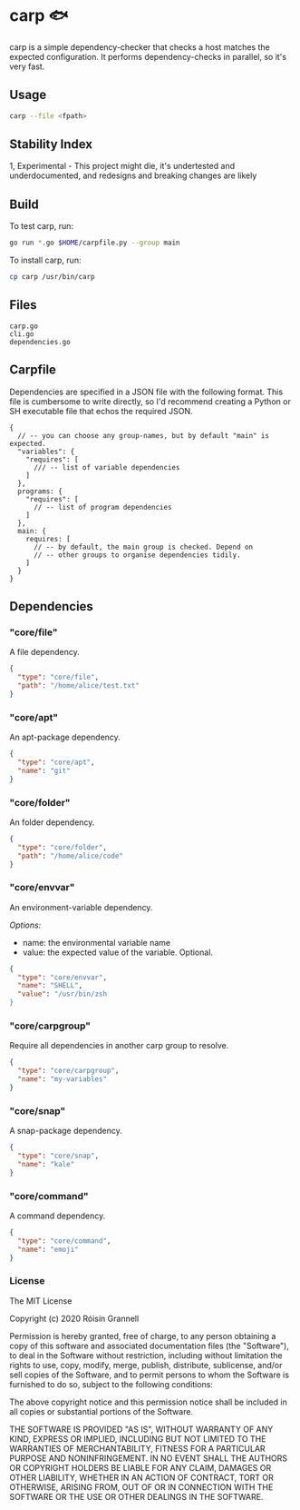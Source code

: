 
# carp 🐟

carp is a simple dependency-checker that checks a host matches the expected configuration. It performs dependency-checks in parallel, so it's very fast.

## Usage

```zsh
carp --file <fpath>
```

## Stability Index

1, Experimental - This project might die, it's undertested and underdocumented, and redesigns and breaking changes are likely

## Build

To test carp, run:

```bash
go run *.go $HOME/carpfile.py --group main
```

To install carp, run:

```bash
cp carp /usr/bin/carp
```

## Files

```
carp.go
cli.go
dependencies.go
```

## Carpfile

Dependencies are specified in a JSON file with the following format. This file is cumbersome to write directly, so I'd recommend creating a Python or SH executable file that echos the required JSON.

```
{
  // -- you can choose any group-names, but by default "main" is expected.
  "variables": {
    "requires": [
      /// -- list of variable dependencies
    ]
  },
  programs: {
    "requires": [
      // -- list of program dependencies
    ]
  },
  main: {
    requires: [
      // -- by default, the main group is checked. Depend on
      // -- other groups to organise dependencies tidily.
    ]
  }
}
```

## Dependencies

### "core/file"

A file dependency.

```json
{
  "type": "core/file",
  "path": "/home/alice/test.txt"
}
```

### "core/apt"

An apt-package dependency.

```json
{
  "type": "core/apt",
  "name": "git"
}
```

### "core/folder"

An folder dependency.

```json
{
  "type": "core/folder",
  "path": "/home/alice/code"
}
```

### "core/envvar"

An environment-variable dependency.

*Options:*
- name: the environmental variable name
- value: the expected value of the variable. Optional.

```json
{
  "type": "core/envvar",
  "name": "SHELL",
  "value": "/usr/bin/zsh
}
```

### "core/carpgroup"

Require all dependencies in another carp group to resolve.

```json
{
  "type": "core/carpgroup",
  "name": "my-variables"
}
```

### "core/snap"

A snap-package dependency.

```json
{
  "type": "core/snap",
  "name": "kale"
}
```

### "core/command"

A command dependency.

```json
{
  "type": "core/command",
  "name": "emoji"
}
```

### License

The MIT License

Copyright (c) 2020 Róisín Grannell

Permission is hereby granted, free of charge, to any person obtaining a copy of this software and associated documentation files (the "Software"), to deal in the Software without restriction, including without limitation the rights to use, copy, modify, merge, publish, distribute, sublicense, and/or sell copies of the Software, and to permit persons to whom the Software is furnished to do so, subject to the following conditions:

The above copyright notice and this permission notice shall be included in all copies or substantial portions of the Software.

THE SOFTWARE IS PROVIDED "AS IS", WITHOUT WARRANTY OF ANY KIND, EXPRESS OR IMPLIED, INCLUDING BUT NOT LIMITED TO THE WARRANTIES OF MERCHANTABILITY, FITNESS FOR A PARTICULAR PURPOSE AND NONINFRINGEMENT. IN NO EVENT SHALL THE AUTHORS OR COPYRIGHT HOLDERS BE LIABLE FOR ANY CLAIM, DAMAGES OR OTHER LIABILITY, WHETHER IN AN ACTION OF CONTRACT, TORT OR OTHERWISE, ARISING FROM, OUT OF OR IN CONNECTION WITH THE SOFTWARE OR THE USE OR OTHER DEALINGS IN THE SOFTWARE.
